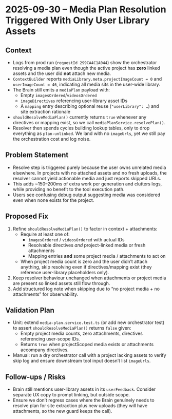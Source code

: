 # 2025-09-30 – Media Plan Resolution Triggered With Only User Library Assets

## Context
- Logs from prod run (`requestId 299CA4C1A044`) show the orchestrator resolving a media plan even though the active project has **zero** linked assets and the user did **not** attach new media.
- `ContextBuilder` reports `mediaLibrary.meta.projectImageCount = 0` and `userImageCount = 46`, indicating all media sits in the user-wide library.
- The Brain still emits a `mediaPlan` payload with:
  - Empty `imagesOrdered`/`videosOrdered`
  - `imageDirectives` referencing user-library asset IDs
  - A `mapping` entry describing optional reuse (`"userLibrary": …`) and site extraction rationale
- `shouldResolveMediaPlan()` currently returns `true` whenever any directives or mapping exist, so we call `mediaPlanService.resolvePlan()`.
- Resolver then spends cycles building lookup tables, only to drop everything as `plan-unlinked`. We land with no `imageUrls`, yet we still pay the orchestration cost and log noise.

## Problem Statement
- Resolve step is triggered purely because the user owns unrelated media elsewhere. In projects with no attached assets and no fresh uploads, the resolver cannot yield actionable media and just reports skipped URLs.
- This adds ~150–200ms of extra work per generation and clutters logs, while providing no benefit to the tool execution path.
- Users see confusing debug output suggesting media was considered even when none exists for the project.

## Proposed Fix
1. Refine `shouldResolveMediaPlan()` to factor in context + attachments:
   - Require at least one of:
     - `imagesOrdered` / `videosOrdered` with actual IDs
     - Resolvable directives *and* project-linked media or fresh attachments
     - Mapping entries **and** some project media / attachments to act on
   - When project media count is zero and the user didn’t attach anything, skip resolving even if directives/mapping exist (they reference user-library placeholders only).
2. Keep resolver behaviour unchanged when attachments or project media are present so linked assets still flow through.
3. Add structured log note when skipping due to “no project media + no attachments” for observability.

## Validation Plan
- Unit: extend `media-plan.service.test.ts` (or add new orchestrator test) to assert `shouldResolveMediaPlan()` returns `false` given:
  - Empty project media counts, zero attachments, directives referencing user-scope IDs.
  - Returns `true` when projectScoped media exists or attachments accompany directives.
- Manual: run a dry orchestrator call with a project lacking assets to verify skip log and ensure downstream tool input doesn’t list `imageUrls`.

## Follow-ups / Risks
- Brain still mentions user-library assets in its `userFeedback`. Consider separate UX copy to prompt linking, but outside scope.
- Ensure we don’t regress cases where the Brain genuinely needs to resolve plan for site extraction plus new uploads (they will have attachments, so the new guard keeps the call).
